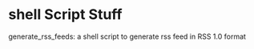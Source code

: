 shell Script Stuff
==================

generate_rss_feeds: a shell script to generate rss feed in RSS 1.0 format
